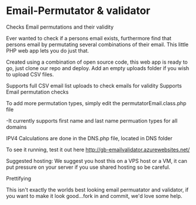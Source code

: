 # Email-Permutator & validator
Checks Email permutations and their validity

Ever wanted to check if a persons email exists, furthermore find that persons email by permutating several combinations of their email. This little PHP web app lets you do just that.

Created using a combination of open source code, this web app is ready to go, just clone our repo and deploy. Add an empty uploads folder if you wish to upload CSV files. 

Supports full CSV email list uploads to check emails for validity 
Supports Email permutation checks

To add more permutation types, simply edit the permutatorEmail.class.php file 

-It currently supports first name and last name permuation types for all domains

IPV4 Calculations are done in the DNS.php file, located in DNS folder

To see it running, test it out here http://gb-emailvalidator.azurewebsites.net/

Suggested hosting: We suggest you host this on a VPS host or a VM, it can put pressure on your server if you use shared hosting so be careful. 

Prettifying 

This isn't exactly the worlds best looking email permuatator and validator, if you want to make it look good...fork in and commit, we'd love some help. 

